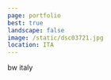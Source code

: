 ```yaml
---
page: portfolio
best: true
landscape: false
image: /static/dsc03721.jpg
location: ITA
---
```

bw italy